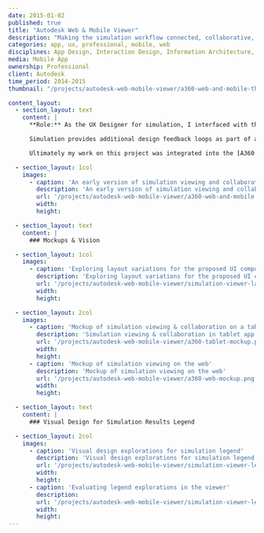 ```yaml
---
date: 2015-01-02
published: true
title: "Autodesk Web & Mobile Viewer"
description: "Making the simulation workflow connected, collaborative, and interactive"
categories: app, ux, professional, mobile, web
disciplines: App Design, Interaction Design, Information Architecture, Vision, Visual Design
media: Mobile App
ownership: Professional 
client: Autodesk
time_period: 2014-2015
thumbnail: "/projects/autodesk-web-mobile-viewer/a360-web-and-mobile-thumbnail.jpg"

content_layout:
  - section_layout: text
    content: |
      **Role:** As the UX Designer for simulation, I interfaced with the platform A360 Viewer team and designed UI, interactions, and visual components for the simulation layer of the common viewer.

      Simulation provides additional design feedback loops as part of an iterative, collaborative process. The Simulation Viewer is a step towards making results immediately sharable and available anywhere, while enabling basic collaboration like annotation and commenting. We like to think of it as Google Docs for simulation results.

      Ultimately my work on this project was integrated into the [A360 web viewer](https://a360.autodesk.com/), A360 mobile app, and Autodesk Labs Sim 360 project which all now support simulation results viewing. This was the first time users could share results without sending an actual file—which often was impossible or prohibitive due to large sizes (e.g. via email). 

  - section_layout: 1col
    images:
      - caption: 'An early version of simulation viewing and collaboration integrated into A360 Drive on web and mobile'
        description: 'An early version of simulation viewing and collaboration integrated into A360 Drive on web and mobile'
        url: '/projects/autodesk-web-mobile-viewer/a360-web-and-mobile.png'
        width:
        height:

  - section_layout: text
    content: |
      ### Mockups & Vision

  - section_layout: 1col
    images:
      - caption: 'Exploring layout variations for the proposed UI components'
        description: 'Exploring layout variations for the proposed UI components'
        url: '/projects/autodesk-web-mobile-viewer/simulation-viewer-layout-explorations.gif'
        width:
        height:

  - section_layout: 2col
    images:
      - caption: 'Mockup of simulation viewing & collaboration on a tablet'
        description: 'Simulation viewing & collaboration in tablet app'
        url: '/projects/autodesk-web-mobile-viewer/a360-tablet-mockup.png'
        width:
        height:
      - caption: 'Mockup of simulation viewing on the web'
        description: 'Mockup of simulation viewing on the web'
        url: '/projects/autodesk-web-mobile-viewer/a360-web-mockup.png'
        width:
        height:

  - section_layout: text
    content: |
      ### Visual Design for Simulation Results Legend

  - section_layout: 2col
    images:
      - caption: 'Visual design explorations for simulation legend'
        description: 'Visual design explorations for simulation legend'
        url: '/projects/autodesk-web-mobile-viewer/simulation-viewer-legend-explorations.png'
        width:
        height:
      - caption: 'Evaluating legend explorations in the viewer'
        description:
        url: '/projects/autodesk-web-mobile-viewer/simulation-viewer-legend-explorations-insitu.png'
        width:
        height:
---
```

